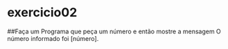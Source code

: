 # exercicio02
##Faça um Programa que peça um número e então mostre a mensagem O número informado foi [número].
